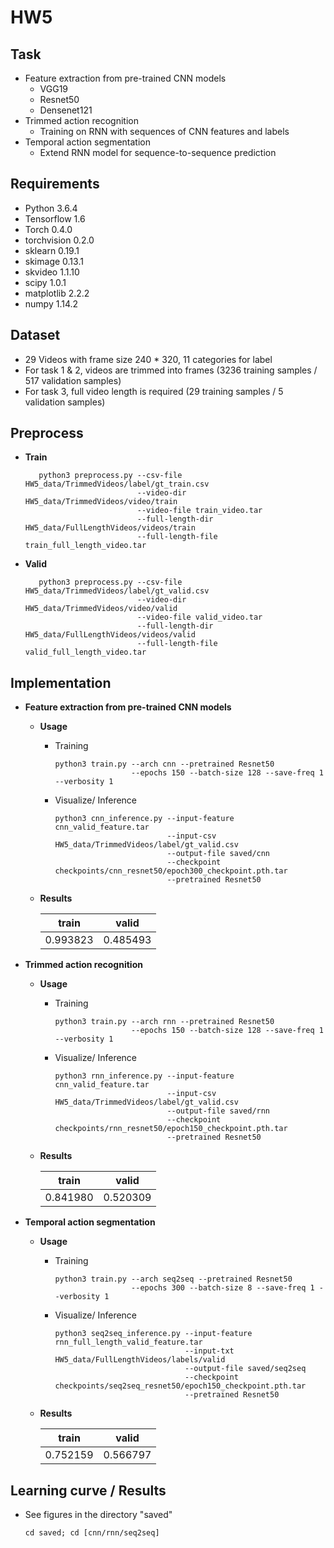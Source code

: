 # HW5

<!-- /code_chunk_output -->

## Task
  * Feature extraction from pre-trained CNN models
    * VGG19
    * Resnet50
    * Densenet121
  * Trimmed action recognition
    * Training on RNN with sequences of CNN features and labels
  * Temporal action segmentation
    * Extend RNN model for sequence-to-sequence prediction

## Requirements
  * Python 3.6.4
  * Tensorflow 1.6
  * Torch 0.4.0
  * torchvision 0.2.0
  * sklearn 0.19.1
  * skimage 0.13.1
  * skvideo 1.1.10
  * scipy 1.0.1
  * matplotlib 2.2.2
  * numpy 1.14.2

## Dataset
   * 29 Videos with frame size 240 * 320, 11 categories for label
   * For task 1 & 2, videos are trimmed into frames (3236 training samples / 517 validation samples)
   * For task 3, full video length is required (29 training samples / 5 validation samples)

## Preprocess
   
   * **Train**
     
     ```
        python3 preprocess.py --csv-file HW5_data/TrimmedVideos/label/gt_train.csv 
                              --video-dir HW5_data/TrimmedVideos/video/train 
                              --video-file train_video.tar
                              --full-length-dir HW5_data/FullLengthVideos/videos/train
                              --full-length-file train_full_length_video.tar
     ```
   * **Valid**
     
     ```
        python3 preprocess.py --csv-file HW5_data/TrimmedVideos/label/gt_valid.csv 
                              --video-dir HW5_data/TrimmedVideos/video/valid 
                              --video-file valid_video.tar
                              --full-length-dir HW5_data/FullLengthVideos/videos/valid
                              --full-length-file valid_full_length_video.tar
     ```

## Implementation
   * **Feature extraction from pre-trained CNN models**
  
      * **Usage**
            
        * Training
            
            ```
            python3 train.py --arch cnn --pretrained Resnet50 
                             --epochs 150 --batch-size 128 --save-freq 1 --verbosity 1      
            ```
            
        * Visualize/ Inference
        
            ```
            python3 cnn_inference.py --input-feature cnn_valid_feature.tar 
                                     --input-csv HW5_data/TrimmedVideos/label/gt_valid.csv
                                     --output-file saved/cnn
                                     --checkpoint checkpoints/cnn_resnet50/epoch300_checkpoint.pth.tar
                                     --pretrained Resnet50
            ```
      * **Results**
        
        train     | valid     |
        --------- | ----------
        0.993823  | 0.485493   
  
  * **Trimmed action recognition**
    
    * **Usage**
    
        * Training
            
            ```
            python3 train.py --arch rnn --pretrained Resnet50 
                             --epochs 150 --batch-size 128 --save-freq 1 --verbosity 1      
            ```
            
        * Visualize/ Inference
        
            ```
            python3 rnn_inference.py --input-feature cnn_valid_feature.tar 
                                     --input-csv HW5_data/TrimmedVideos/label/gt_valid.csv
                                     --output-file saved/rnn
                                     --checkpoint checkpoints/rnn_resnet50/epoch150_checkpoint.pth.tar
                                     --pretrained Resnet50
            ```
    * **Results** 
    
        train     | valid     |
        --------- | ----------
        0.841980  | 0.520309  
        
  *	**Temporal action segmentation**
        
     * **Usage**
    
        * Training
            
            ```
            python3 train.py --arch seq2seq --pretrained Resnet50 
                             --epochs 300 --batch-size 8 --save-freq 1 --verbosity 1      
            ```
            
        * Visualize/ Inference
        
            ```
            python3 seq2seq_inference.py --input-feature rnn_full_length_valid_feature.tar
                                         --input-txt HW5_data/FullLengthVideos/labels/valid
                                         --output-file saved/seq2seq
                                         --checkpoint checkpoints/seq2seq_resnet50/epoch150_checkpoint.pth.tar
                                         --pretrained Resnet50
            ```
     * **Results**
        
        train     | valid     |
        --------- | ----------
        0.752159  | 0.566797
     
## Learning curve / Results
   * See figures in the directory "saved"
       ```
       cd saved; cd [cnn/rnn/seq2seq]
       ```
    
    

